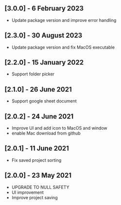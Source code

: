 
## [3.0.0] - 6 February 2023
- Update package version and improve error handling
## [2.3.0] - 30 August 2023
- Update package version and fix MacOS executable

## [2.2.0] - 15 January 2022

- Support folder picker

## [2.1.0] - 26 June 2021

- Support google sheet document

## [2.0.2] - 24 June 2021

- Improve UI and add icon to MacOS and window
- enable Mac download from github

## [2.0.1] - 11 June 2021

- Fix saved project sorting

## [2.0.0] - 23 May 2021

- UPGRADE TO NULL SAFETY
- UI improvement
- Improve project saving

